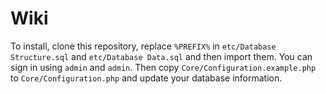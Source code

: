 # Wiki

To install, clone this repository, replace `%PREFIX%` in `etc/Database Structure.sql` and `etc/Database Data.sql` and then import them. You can sign in using `admin` and `admin`. Then copy `Core/Configuration.example.php` to `Core/Configuration.php` and update your database information.